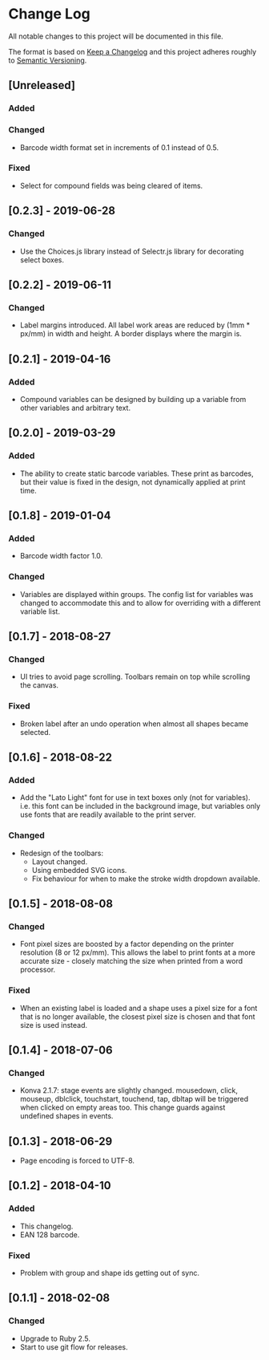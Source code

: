# Change Log
All notable changes to this project will be documented in this file.

The format is based on [Keep a Changelog](http://keepachangelog.com/)
and this project adheres roughly to [Semantic Versioning](http://semver.org/).


## [Unreleased]
### Added
### Changed
- Barcode width format set in increments of 0.1 instead of 0.5.
### Fixed
- Select for compound fields was being cleared of items.

## [0.2.3] - 2019-06-28
### Changed
- Use the Choices.js library instead of Selectr.js library for decorating select boxes.

## [0.2.2] - 2019-06-11
### Changed
- Label margins introduced. All label work areas are reduced by (1mm * px/mm) in width and height. A border displays where the margin is.

## [0.2.1] - 2019-04-16
### Added
- Compound variables can be designed by building up a variable from other variables and arbitrary text.

## [0.2.0] - 2019-03-29
### Added
- The ability to create static barcode variables. These print as barcodes, but their value is fixed in the design, not dynamically applied at print time.

## [0.1.8] - 2019-01-04
### Added
- Barcode width factor 1.0.
### Changed
- Variables are displayed within groups. The config list for variables was changed to accommodate this and to allow for overriding with a different variable list.

## [0.1.7] - 2018-08-27
### Changed
- UI tries to avoid page scrolling. Toolbars remain on top while scrolling the canvas.
### Fixed
- Broken label after an undo operation when almost all shapes became selected.

## [0.1.6] - 2018-08-22
### Added
- Add the "Lato Light" font for use in text boxes only (not for variables). i.e. this font can be included in the background image, but variables only use fonts that are readily available to the print server.
### Changed
- Redesign of the toolbars:
    - Layout changed.
    - Using embedded SVG icons.
    - Fix behaviour for when to make the stroke width dropdown available.

## [0.1.5] - 2018-08-08
### Changed
- Font pixel sizes are boosted by a factor depending on the printer resolution (8 or 12 px/mm). This allows the label to print fonts at a more accurate size - closely matching the size when printed from a word processor.
### Fixed
- When an existing label is loaded and a shape uses a pixel size for a font that is no longer available, the closest pixel size is chosen and that font size is used instead.

## [0.1.4] - 2018-07-06
### Changed
- Konva 2.1.7: stage events are slightly changed. mousedown, click, mouseup, dblclick, touchstart, touchend, tap, dbltap will be triggered when clicked on empty areas too. This change guards against undefined shapes in events.

## [0.1.3] - 2018-06-29
- Page encoding is forced to UTF-8.

## [0.1.2] - 2018-04-10
### Added
- This changelog.
- EAN 128 barcode.
### Fixed
- Problem with group and shape ids getting out of sync.

## [0.1.1] - 2018-02-08
### Changed
- Upgrade to Ruby 2.5.
- Start to use git flow for releases.
